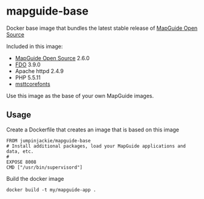 mapguide-base
=============

Docker base image that bundles the latest stable release of [MapGuide Open Source](http://mapguide.osgeo.org)

Included in this image:

 - [MapGuide Open Source](http://mapguide.osgeo.org) 2.6.0
 - [FDO](http://fdo.osgeo.org) 3.9.0
 - Apache httpd 2.4.9
 - PHP 5.5.11
 - [msttcorefonts](http://corefonts.sourceforge.net/)

Use this image as the base of your own MapGuide images.

Usage
-----

Create a Dockerfile that creates an image that is based on this image

	FROM jumpinjackie/mapguide-base
	# Install additional packages, load your MapGuide applications and data, etc.
	# 
	EXPOSE 8008
	CMD ["/usr/bin/supervisord"]

Build the docker image

	docker build -t my/mapguide-app .
